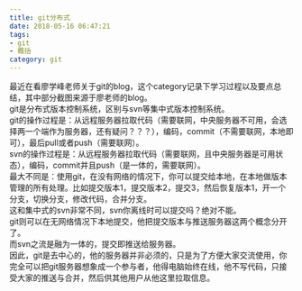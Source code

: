 ```yaml
---
title: git分布式
date: 2018-05-16 06:47:21
tags:
- git      
- 概括   
category: git
---
```

最近在看廖学峰老师关于git的blog，这个category记录下学习过程以及要点总结，其中部分截图来源于廖老师的blog。  
git是分布式版本控制系统，区别与svn等集中式版本控制系统。  
git的操作过程是：从远程服务器拉取代码（需要联网，中央服务器不可用，会选择两一个端作为服务器，还有疑问？？？），编码，commit（不需要联网，本地即可），最后pull或者push（需要联网）。  
svn的操作过程是：从远程服务器拉取代码（需要联网，且中央服务器是可用状态），编码，commit并且push（是一体的，需要联网）。  
最大不同是：使用git，在没有网络的情况下，你可以提交给本地，在本地做版本管理的所有处理。比如提交版本1，提交版本2，提交3，然后恢复版本1，开一个分支，切换分支，修改代码，合并分支。  
这和集中式的svn非常不同，svn你离线时可以提交吗？绝对不能。  
git则可以在无网络情况下本地提交，他把提交版本与推送服务器这两个概念分开了。  
而svn之流是融为一体的，提交即推送给服务器。  
因此，git是去中心的，他的服务器并非必须的，只是为了方便大家交流使用，你完全可以把git服务器想象成一个参与者，他得电脑始终在线，他不写代码，只接受大家的推送与合并，然后供其他用户从他这里拉取信息。